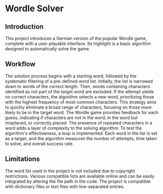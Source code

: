 # Wordle Solver

## Introduction
This project introduces a German version of the popular Wordle game, complete with a user-playable interface. Its highlight is a basic algorithm designed to automatically solve the game.


## Workflow
The solution process begins with a starting word, followed by the systematic filtering of a pre-defined word list. Initially, the list is narrowed down to words of the correct length. Then, words containing characters identified as not part of the target word are excluded. If the attempt yields no correct characters, the algorithm selects a new word, prioritizing those with the highest frequency of most common characters. This strategy aims to quickly eliminate a broad range of characters, focusing on those more likely to be in the target word.
The Wordle game provides feedback for each guess, indicating if characters are not in the word, in the word but misplaced, or correctly placed. The presence of repeated characters in a word adds a layer of complexity to the solving algorithm.
To test the algorithm's effectiveness, a loop is implemented. Each word in the list is set as a target, and the algorithm measures the number of attempts, time taken to solve, and overall success rate.

## Limitations
The word list used in the project is not included due to copyright restrictions. Various compatible lists are available online and can be easily integrated by altering the file path in the code. The project is compatible with dictionary files or text files with line-separated entries.



